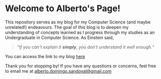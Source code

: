 # Welcome to Alberto's Page!

This repository serves as my blog for my Computer Science
(and maybe unrelated!) endeavours. The goal of this blog
is to deepen my understanding of concepts learned as
I progress through my studies as an Undergraduate in 
Computer Science. As Einstein said,

> "_If you can't explain it **simply**, you don't 
> understand it well enough._"

You can access the link to my blog [here](https://albertodsandoval.github.io/albertodsandoval/)  

Thank you for stopping by! If you have any questions
or concerns, feel free to email me at alberto.domingo.sandoval@gmail.com